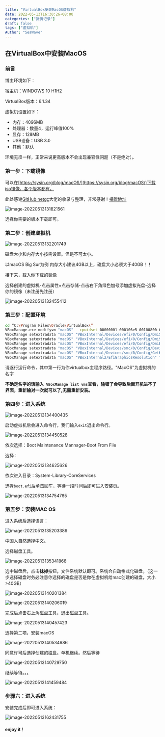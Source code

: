 ```yaml
---
title: "VirtualBox安装MacOS虚拟机"
date: 2022-05-13T16:30:26+08:00
categories: ["折腾记录"]
draft: false
tags: ["虚拟机"]
Author: "SeaWave"
---
```


## 在VirtualBox中安装MacOS

### 前言

博主环境如下：

宿主机：WINDOWS 10 H1H2

VirtualBox版本：6.1.34

虚拟机设置如下：

+ 内存：4096MB
+ 处理器：数量4，运行峰值100%
+ 显存：128MB
+ USB设备：USB 3.0
+ 其他：默认

环境无须一样，正常来说更高版本不会出现兼容性问题（不是绝对）。

### 第一步：下载镜像

可以在[https://sysin.org/blog/macOS/](https://sysin.org/blog/macOS/)下载iso镜像，各个版本都有。

此处感谢[GitHub netgc](https://github.com/netgc)大佬的收录与整理，非常感谢！[捐赠地址](https://sysin.org/donate/)

![image-20220513131821561](/file/vb-mac//image-20220513131821561.png)

选择你需要的版本下载即可。

### 第二步：创建虚拟机

![image-20220513132201749](/file/vb-mac//image-20220513132201749.png)

磁盘大小和内存大小按需设置。但是不可太小。

以macOS Big Sur为例 内存大小建议4GB以上，磁盘大小必须大于40GB！！

接下来，载入你下载的镜像

选择创建的虚拟机-点击属性=点击存储-点击右下角绿色加号添加虚拟光盘-选择你的镜像（未注册先注册）

![image-20220513132455412](/file/vb-mac//image-20220513132455412.png)

### 第三步：配置环境

```bash
cd “C:\Program Files\Oracle\VirtualBox\”
VBoxManage.exe modifyvm "macOS" --cpuidset 00000001 000106e5 00100800 0098e3fd bfebfbff
VBoxManage setextradata "macOS" "VBoxInternal/Devices/efi/0/Config/DmiSystemProduct" "iMac19,1"
VBoxManage setextradata "macOS" "VBoxInternal/Devices/efi/0/Config/DmiSystemVersion" "1.0"
VBoxManage setextradata "macOS" "VBoxInternal/Devices/efi/0/Config/DmiBoardProduct" "Mac-AA95B1DDAB278B95"
VBoxManage setextradata "macOS" "VBoxInternal/Devices/smc/0/Config/DeviceKey" "ourhardworkbythesewordsguardedpleasedontsteal(c)AppleComputerInc"
VBoxManage setextradata "macOS" "VBoxInternal/Devices/smc/0/Config/GetKeyFromRealSMC" 1
VBoxManage setextradata "macOS" "VBoxInternal2/EfiGraphicsResolution" "1440x900"
```

请逐行运行命令，其中第一行为你virtualbox主程序路径。"MacOS"为虚拟机的名字

**不确定名字的话输入` VBoxManage list vms`查看，输错了会导致后面开机进不了界面，重新输对一次就可以了,无需重新安装。**

### 第四步：进入系统

![image-20220513134400435](/file/vb-mac//image-20220513134400435.png)

启动虚拟机后会进入命令行，我们输入`exit`退出命令行。

![image-20220513134450528](/file/vb-mac//image-20220513134450528.png)

依次选择：Boot Maintenance Mannager-Boot From File

选择：

![image-20220513134625626](/file/vb-mac//image-20220513134625626.png)

依次进入目录：System-Library-CoreServices

选择`boot.efi`后单击回车，等待一段时间后即可进入安装页。

![image-20220513134754765](/file/vb-mac/image-20220513134754765.png)

### 第五步：安装MAC  OS 

进入系统后选择语言：

![image-20220513135203389](/file/vb-mac//image-20220513135203389.png)

中国人自然选择中文。

选择磁盘工具。

![image-20220513135341868](/file/vb-mac//image-20220513135341868.png)

选中磁盘后，点击**抹掉**按钮，文件系统默认即可。系统会自动格式化磁盘。（这一步选择磁盘时务必注意你选择的磁盘是否是你在虚拟机给mac创建的磁盘，大小>40GB）

![image-20220513140201384](/file/vb-mac//image-20220513140201384.png)

![image-20220513140206019](/file/vb-mac//image-20220513140206019.png)

完成后点击右上角磁盘工具，退出磁盘工具。

![image-20220513140457423](/file/vb-mac//image-20220513140457423.png)

选择第二项，安装macOS

![image-20220513140534686](/file/vb-mac//image-20220513140534686.png)

同意许可后选择创建的磁盘。单机继续。然后等待

![image-20220513140729750](/file/vb-mac//image-20220513140729750.png)

继续等待。。。

![image-20220513141459484](/file/vb-mac//image-20220513141459484.png)

### 步骤六：进入系统

安装完成后即可进入系统：

![image-20220513162431755](/file/vb-mac//image-20220513162431755.png)

#### enjoy it！
